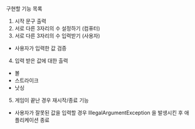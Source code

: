 구현할 기능 목록

1. 시작 문구 출력
2. 서로 다른 3자리의 수 설정하기 (컴퓨터)
3. 서로 다른 3자리의 수 입력받기 (사용자)
- 사용자가 입력한 값 검증
4. 입력 받은 값에 대한 출력
- 볼
- 스트라이크
- 낫싱
5. 게임이 끝난 경우 재시작/종료 기능
- 사용자가 잘못된 값을 입력할 경우 IllegalArgumentException 을 발생시킨 후 애플리케이션 종료